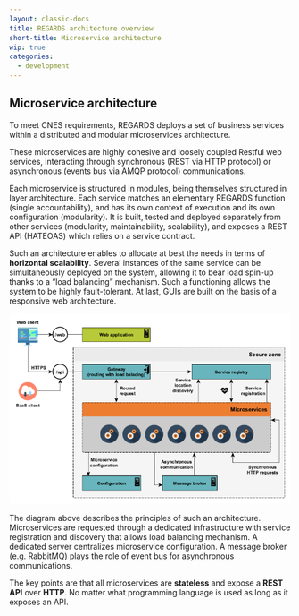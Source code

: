 ```yaml
---
layout: classic-docs
title: REGARDS architecture overview
short-title: Microservice architecture
wip: true
categories:
  - development
---
```


## Microservice architecture

To meet CNES requirements, REGARDS deploys a set of business services within a distributed and modular microservices architecture.

These microservices are highly cohesive and loosely coupled Restful web services, interacting through synchronous (REST via HTTP protocol) or asynchronous (events bus via AMQP protocol) communications.

Each microservice is structured in modules, being themselves structured in layer architecture. Each service matches an elementary REGARDS function (single accountability), and has its own context of execution and its own configuration (modularity). It is built, tested and deployed separately from other services (modularity, maintainability, scalability), and exposes a REST API (HATEOAS) which relies on a service contract.

Such an architecture enables to allocate at best the needs in terms of **horizontal scalability**. Several instances of the same service can be simultaneously deployed on the system, allowing it to bear load spin-up thanks to a “load balancing” mechanism. Such a functioning allows the system to be highly fault-tolerant. At last, GUIs are built on the basis of a responsive web architecture.

![](/assets/schemas/architecture/microservice_architecture.png)


The diagram above describes the principles of such an architecture.  
Microservices are requested through a dedicated infrastructure with service registration and discovery that allows load balancing mechanism. A dedicated server centralizes microservice configuration. A message broker (e.g. RabbitMQ) plays the role of event bus for asynchronous communications.

The key points are that all microservices are **stateless** and expose a **REST API** over **HTTP**. No matter what programming language is used as long as it exposes an API.
